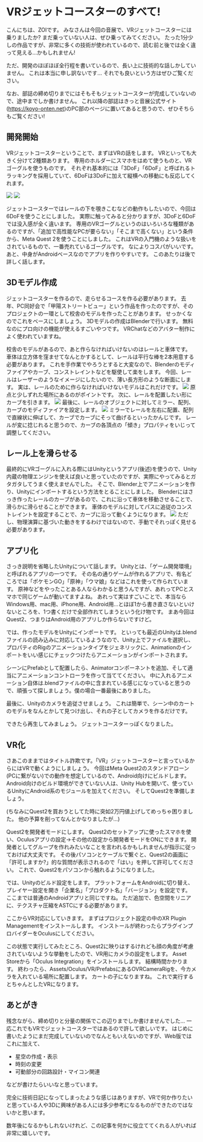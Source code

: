 # VRジェットコースターのすべて!

こんにちは、ZOIです。
みなさんは今回の音展で、VRジェットコースターには乗りましたか?
まだ乗っていない人は、ぜひ乗ってみてください。
たった1分少しの作品ですが、非常に多くの技術が使われているので、読む前と後では全く違って見える...かもしれません!

ただ、開発のほぼほぼ全行程を書いているので、長い上に技術的な話しかしていません。
これは本当に申し訳ないです...
それでも良いという方はぜひご覧ください。

なお、部誌の締め切りまでにはそもそもジェットコースターが完成していないので、途中までしか書けません。
これ以降の部誌はきっと音展公式サイト(<https://koyo-onten.net>)のPC部のページに置いてあると思うので、ぜひそちらもご覧ください!

## 開発開始

VRジェットコースターということで、まずはVRの話をします。
VRといっても大きく分けて2種類あります。
専用のホルダーにスマホをはめて使うものと、VRゴーグルを使うものです。
それぞれ基本的には「3DoF」「6DoF」と呼ばれるトラッキングを採用していて、6DoFは3DoFに加えて縦横への移動にも反応してくれます。

![](./Assets/vr_motion_tracking_3dof.png)
![](./Assets/vr_motion_tracking_6dof.png)

ジェットコースターではレールの下を覗きこむなどの動作もしたいので、今回は6DoFを使うことにしました。
実際に触ってみると分かりますが、3DoFと6DoFでは没入感が全く違います。
専用のVRゴーグルというのはいろいろな種類があるのですが、「追加で高性能なPCが要らない」「そこまで高くない」という条件から、Meta Quest 2を使うことにしました。
これはVRの入門機のような扱いをされているもので、一番売れているゴーグルです。
なによりコスパがいいです。
あと、中身がAndroidベースなのでアプリを作りやすいです。
このあたりは後で詳しく話します。

## 3Dモデル作成

ジェットコースターを作るので、走らせるコースを作る必要があります。
去年、PC同好会で「甲陽ストリートビュー」という作品を作ったのですが、そのプロジェクトの一環として校舎のモデルを作ったことがあります。
せっかくなのでこれをベースにしましょう。
3Dモデルの作成はBlenderで行います。
無料なのにプロ向けの機能が使えるすごいやつです。
VRChatなどのアバター制作によく使われていますね。

校舎のモデルがあるので、あと作らなければいけないのはレールと車体です。
車体は立方体を窪ませてなんとかするとして、レールは平行な棒を2本用意する必要があります。
これを手作業でやろうとすると大変なので、Blenderのモディファイアやカーブ、コンストレイントなどを駆使して楽をします。
今回、レールはレーザーのようなイメージにしたいので、薄い長方形のような断面にします。
実は、レールのために作らなければいけないモデルはこれだけです。
![](./Assets/blender_01.png)
原点と少しずれた場所にあるのがポイントです。
次に、レールを配置したい形にカーブを引きます。
![](./Assets/blender_02.png)
最後に、レールのオブジェクトに対してミラー、配列、カーブのモディファイアを設定します。
![](./Assets/blender_03.png)
ミラーでレールを左右に配置、配列で直線状に伸ばして、カーブでカーブにそって曲げるといったかんじです。
レールが変に捻じれると思うので、カーブの各頂点の「傾き」プロパティをいじって調整してください。

## レール上を滑らせる

最終的にVRゴーグルに入れる際にはUnityというアプリ(後述)を使うので、Unity内蔵の物理エンジンを使えば良いと思っていたのですが、実際にやってみるとガタガタしてうまく使えませんでした。
そこで、Blender上でアニメーションを作り、Unityにインポートするという方法をとることにしました。
Blenderにはさっき作ったレールのカーブがあるので、これに沿って車体を移動させることで、滑らかに滑らせることができます。
車体のモデルに対してパスに追従のコンストレイントを設定することで、カーブに沿って動くようになります。
![](./Assets/blender_04.png)
ただし、物理演算に基づいた動きをするわけではないので、手動でそれっぽく見せる必要があります。

## アプリ化

さっき説明を省略したUnityについて話します。
Unityとは、「ゲーム開発環境」と呼ばれるアプリの一つです。
その名の通りゲームが作れるアプリで、有名どころでは「ポケモンGO」「原神」「ウマ娘」などはこれを使って作られています。
原神などをやったことある人ならわかると思うんですが、あれってPCとスマホで同じゲームが動いてますよね。
あれって実はすごいことで、本当ならWindows用、mac用、iPhone用、Android用...とほぼ1から書き直さないといけないところを、1つ書くだけで全部作れてしまうという化け物です。
まあ今回はQuest2、つまりはAndroid用のアプリしか作らないですけど。

では、作ったモデルをUnityにインポートです。
といっても最近のUnityは.blendファイルの読み込みに対応しているようなので、Unity上でファイルを選択し、プロパティのRigのアニメーションタイプをジェネリックに、Animationのインポートをいい感じにチェックつけたらアニメーションがインポートされます。

シーンにPrefabとして配置したら、Animatorコンポーネントを追加、そして適当にアニメーションコントローラを作って当ててください。
中に入れるアニメーション自体は.blendファイルの中に含まれている感じになっていると思うので、頑張って探しましょう。僕の場合一番最後にありました。

最後に、Unityのカメラを追従させましょう。
これは簡単で、シーン中のカートのモデルをなんとかして見つけ出し、それの子としてカメラを作るだけです。

できたら再生してみましょう。
ジェットコースターっぽくなりました。

## VR化

さあこのままではタイトル詐欺です。「VR」ジェットコースターと言っているからにはVRで動くようにしましょう。
今回はMeta Quest2のスタンドアローン(PCに繋がない)での動作を想定しているので、Android向けにビルドします。
Android向けのビルド環境ができていない人は、Unity Hubを開いて、使っているUnityにAndroid系のモジュールを加えてください。
そしてQuest2を準備しましょう。

(ちなみにQuest2を買おうとしてた時に突如2万円値上げしてめっちゃ困りました。
他の予算を削ってなんとかなりましたが...)

Quest2を開発者モードにします。
Quest2のセットアップに使ったスマホを使い、Oculusアプリの設定→その他の設定から開発者モードをONにできます。
開発者としてグループを作れみたいなことを言われるかもしれませんが指示に従っておけば大丈夫です。
その後パソコンとケーブルで繋ぐと、Quest2の画面に「許可しますか?」的な質問が表示されるので「はい」を押して許可してください。
これで、Quest2をパソコンから触れるようになりました。

では、Unityのビルド設定をします。
プラットフォームをAndroidに切り替え、プレイヤー設定を開き「企業名」「プロダクト名」「バージョン」を設定です。
ここまでは普通のAndroidアプリと同じですね。
ただ追加で、色空間をリニアに、テクスチャ圧縮をASTCにする必要があります。

ここからVR対応にしていきます。
まずはプロジェクト設定の中のXR Plugin Managementをインストールします。
インストールが終わったらプラグインプロバイダーをOculusにしてください。

この状態で実行してみたところ、Quest2に映りはするけれども顔の角度が考慮されていないような挙動をしたので、VR用にカメラの設定をします。
Asset Storeから「Oculus Integration」をインストールします。
結構時間かかります。
終わったら、Assets/Oculus/VR/PrefabsにあるOVRCameraRigを、今カメラを入れている場所に配置します。
カートの子になりますね。
これで実行するとちゃんとしたVRになります。

## あとがき

残念ながら、締め切りと分量の関係でこの辺りまでしか書けませんでした...
一応これでもVRでジェットコースターではあるので許して欲しいです。
はじめに書いたようにまだ完成していないのでなんともいえないのですが、Web版ではこれに加えて、

- 星空の作成・表示
- 時刻の変更
- 可動部分の回路設計・マイコン関連

などが書けたらいいなと思っています。

完全に技術日記になってしまったような感じはありますが、VRで何か作りたいと思っている人や3Dに興味がある人には多少参考になるものができたのではないかと思います。

数年後になるかもしれないけれど、この記事を何かに役立ててくれる人がいれば非常に嬉しいです。
